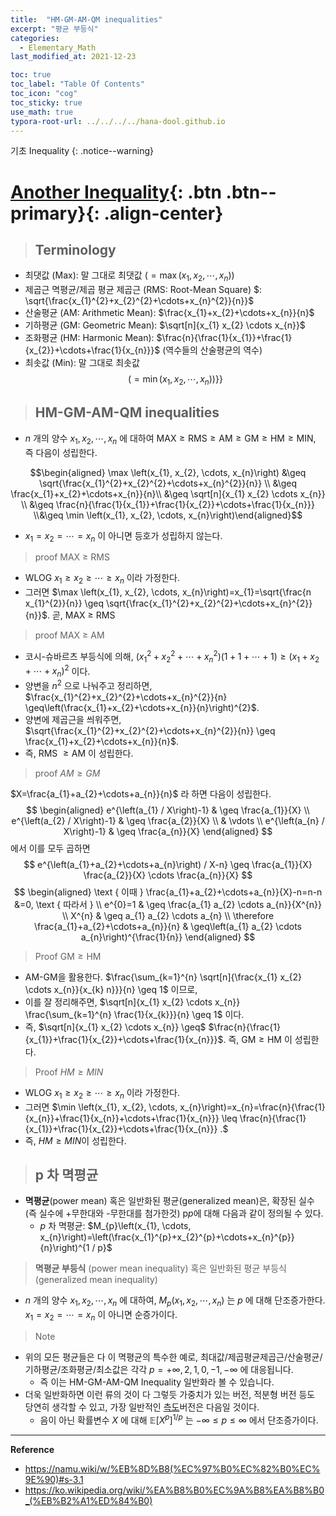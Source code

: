 ```yaml
---
title:  "HM-GM-AM-QM inequalities"
excerpt: "평균 부등식"
categories:
  - Elementary_Math
last_modified_at: 2021-12-23

toc: true
toc_label: "Table Of Contents"
toc_icon: "cog"
toc_sticky: true
use_math: true
typora-root-url: ../../../../hana-dool.github.io
---
```


 기초 Inequality
{: .notice--warning}

# [Another Inequality](#link){: .btn .btn--primary}{: .align-center}

> ## Terminology

- 최댓값 (Max): 말 그대로 최댓값 $\left(=\max \left(x_{1}, x_{2}, \cdots, x_{n}\right)\right)$
- 제곱근 멱평균/제곱 평균 제곱근 (RMS: Root-Mean Square) $: \sqrt{\frac{x_{1}^{2}+x_{2}^{2}+\cdots+x_{n}^{2}}{n}}$
- 산술평균 (AM: Arithmetic Mean): $\frac{x_{1}+x_{2}+\cdots+x_{n}}{n}$
- 기하평균 (GM: Geometric Mean): $\sqrt[n]{x_{1} x_{2} \cdots x_{n}}$
- 조화평균 (HM: Harmonic Mean): $\frac{n}{\frac{1}{x_{1}}+\frac{1}{x_{2}}+\cdots+\frac{1}{x_{n}}}$ (역수들의 산술평균의 역수)
- 최솟값 (Min): 말 그대로 최솟값 $$\left.\left.\left(=\min \left(x_{1}, x_{2}, \cdots, x_{n}\right)\right)\right\}\right\}$$

> ## HM-GM-AM-QM inequalities

- $n$ 개의 양수 $x_{1}, x_{2}, \cdots, x_{n}$ 에 대하여 $\mathrm{MAX} \geq \mathrm{RMS} \geq \mathrm{AM} \geq \mathrm{GM} \geq \mathrm{HM} \geq \mathrm{MIN}$, 즉 다음이 성립한다.

$$\begin{aligned} \max \left(x_{1}, x_{2}, \cdots, x_{n}\right) 
&\geq \sqrt{\frac{x_{1}^{2}+x_{2}^{2}+\cdots+x_{n}^{2}}{n}} \\ 
&\geq \frac{x_{1}+x_{2}+\cdots+x_{n}}{n}\\
&\geq \sqrt[n]{x_{1} x_{2} \cdots x_{n}} \\
&\geq \frac{n}{\frac{1}{x_{1}}+\frac{1}{x_{2}}+\cdots+\frac{1}{x_{n}}} \\&\geq \min \left(x_{1}, x_{2}, \cdots, x_{n}\right)\end{aligned}$$

- $x_{1}=x_{2}=\cdots=x_{n}$ 이 아니면 등호가 성립하지 않는다.

> proof MAX $\geq$ RMS

- WLOG $x_{1} \geq x_{2} \geq \cdots \geq x_{n}$ 이라 가정한다. 
- 그러면 $\max \left(x_{1}, x_{2}, \cdots, x_{n}\right)=x_{1}=\sqrt{\frac{n x_{1}^{2}}{n}} \geq \sqrt{\frac{x_{1}^{2}+x_{2}^{2}+\cdots+x_{n}^{2}}{n}}$. 곧, MAX $\geq$ RMS

> proof MAX $\geq$ AM

- 코시-슈바르츠 부등식에 의해, $\left(x_{1}{ }^{2}+x_{2}{ }^{2}+\cdots+x_{n}{ }^{2}\right)(1+1+\cdots+1) \geq\left(x_{1}+x_{2}+\cdots+x_{n}\right)^{2}$ 이다. 
- 양변을 $n^{2}$ 으로 나눠주고 정리하면, $\frac{x_{1}^{2}+x_{2}^{2}+\cdots+x_{n}^{2}}{n} \geq\left(\frac{x_{1}+x_{2}+\cdots+x_{n}}{n}\right)^{2}$. 
- 양변에 제곱근을 씌워주면, $\sqrt{\frac{x_{1}^{2}+x_{2}^{2}+\cdots+x_{n}^{2}}{n}} \geq \frac{x_{1}+x_{2}+\cdots+x_{n}}{n}$. 
- 즉, RMS $\geq \mathrm{AM}$ 이 성립한다.

> proof $AM \ge GM$  

$X=\frac{a_{1}+a_{2}+\cdots+a_{n}}{n}$ 라 하면 다음이 성립한다.
$$
\begin{aligned}
e^{\left(a_{1} / X\right)-1} & \geq \frac{a_{1}}{X} \\
e^{\left(a_{2} / X\right)-1} & \geq \frac{a_{2}}{X} \\
& \vdots \\
e^{\left(a_{n} / X\right)-1} & \geq \frac{a_{n}}{X}
\end{aligned}
$$
에서 이를 모두 곱하면
$$
e^{\left(a_{1}+a_{2}+\cdots+a_{n}\right) / X-n} \geq \frac{a_{1}}{X} \frac{a_{2}}{X} \cdots \frac{a_{n}}{X}
$$
$$
\begin{aligned}
\text { 이때 } \frac{a_{1}+a_{2}+\cdots+a_{n}}{X}-n=n-n &=0, \text { 따라서 } \\
e^{0}=1 & \geq \frac{a_{1} a_{2} \cdots a_{n}}{X^{n}} \\
X^{n} & \geq a_{1} a_{2} \cdots a_{n} \\
\therefore \frac{a_{1}+a_{2}+\cdots+a_{n}}{n} & \geq\left(a_{1} a_{2} \cdots a_{n}\right)^{\frac{1}{n}}
\end{aligned}
$$

> Proof $\mathrm{GM} \geq \mathrm{HM}$ 

- AM-GM을 활용한다. $\frac{\sum_{k=1}^{n} \sqrt[n]{\frac{x_{1} x_{2} \cdots x_{n}}{x_{k} n}}}{n} \geq 1$ 이므로, 
- 이를 잘 정리해주면, $\sqrt[n]{x_{1} x_{2} \cdots x_{n}} \frac{\sum_{k=1}^{n} \frac{1}{x_{k}}}{n} \geq 1$ 이다. 
- 즉, $\sqrt[n]{x_{1} x_{2} \cdots x_{n}} \geq$ $\frac{n}{\frac{1}{x_{1}}+\frac{1}{x_{2}}+\cdots+\frac{1}{x_{n}}}$. 즉, $\mathrm{GM} \geq \mathrm{HM}$ 이 성립한다.

> Proof $HM \geq MIN$

- WLOG $x_{1} \geq x_{2} \geq \cdots \geq x_{n}$ 이라 가정한다. 
- 그러면 $\min \left(x_{1}, x_{2}, \cdots, x_{n}\right)=x_{n}=\frac{n}{\frac{1}{x_{n}}+\frac{1}{x_{n}}+\cdots+\frac{1}{x_{n}}} \leq \frac{n}{\frac{1}{x_{1}}+\frac{1}{x_{2}}+\cdots+\frac{1}{x_{n}}} .$ 
- 즉, $HM \geq MIN$이 성립한다.

> ## p 차 멱평균

- **멱평균**(power mean) 혹은 일반화된 평균(generalized mean)은, 확장된 실수(즉 실수에 +무한대와 -무한대를 첨가한것) p*p*에 대해 다음과 같이 정의될 수 있다.
  - $p$ 차 멱평균: $M_{p}\left(x_{1}, \cdots, x_{n}\right)=\left(\frac{x_{1}^{p}+x_{2}^{p}+\cdots+x_{n}^{p}}{n}\right)^{1 / p}$

> **멱평균 부등식** (power mean inequality) 혹은 일반화된 평균 부등식(generalized mean inequality)

- $n$ 개의 양수 $x_{1}, x_{2}, \cdots, x_{n}$ 에 대하여, $M_{p}\left(x_{1}, x_{2}, \cdots, x_{n}\right)$ 는 $p$ 에 대해 단조증가한다. $x_{1}=x_{2}=\cdots=x_{n}$ 이 아니면 순증가이다.

> Note

- 위의 모든 평균들은 다 이 멱평균의 특수한 예로, 최대값/제곱평균제곱근/산술평균/기하평균/조화평균/최소값은 각각 $p=+\infty, 2,1,0,-1,-\infty$ 에 대응됩니다.
  - 즉 이는 HM-GM-AM-QM Inequality 일반화라 볼 수 있습니다.
- 더욱 일반화하면 이런 류의 것이 다 그렇듯 가중치가 있는 버전, 적분형 버전 등도 당연히 생각할 수 있고, 가장 일반적인 [측도](https://namu.wiki/w/측도)버전은 다음일 것이다.
  - 음이 아닌 확률변수 $X$ 에 대해 $\mathbb{E}\left[X^{p}\right]^{1 / p}$ 는 $-\infty \leq p \leq \infty$ 에서 단조증가이다.

---

**Reference**

- <https://namu.wiki/w/%EB%8D%B8(%EC%97%B0%EC%82%B0%EC%9E%90)#s-3.1>
- https://ko.wikipedia.org/wiki/%EA%B8%B0%EC%9A%B8%EA%B8%B0_(%EB%B2%A1%ED%84%B0)



